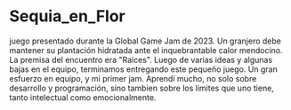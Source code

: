 # Sequia_en_Flor

juego presentado durante la Global Game Jam de 2023. 
Un granjero debe mantener su plantación hidratada ante el inquebrantable calor mendocino.
La premisa del encuentro era "Raices". Luego de varias ideas y algunas bajas en el equipo, terminamos entregando este pequeño juego. Un gran esfuerzo en equipo, y mi primer jam. Aprendí mucho, no solo sobre desarrollo y programación, sino tambien sobre los limites que uno tiene, tanto intelectual como emocionalmente.
